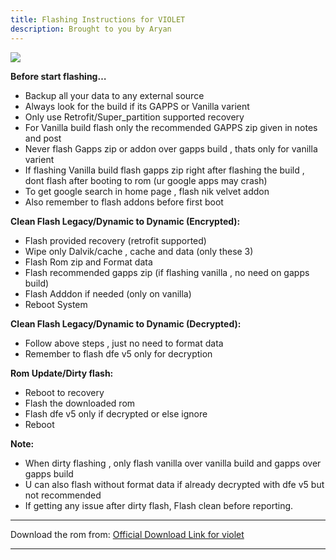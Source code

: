 ```yaml
---
title: Flashing Instructions for VIOLET
description: Brought to you by Aryan
---
```


<a href="#"><img align="center" img src="/assets/installation.png" /></a>

**Before start flashing…**
- Backup all your data to any external source
- Always look for the build if its GAPPS or Vanilla varient
- Only use Retrofit/Super_partition supported recovery
- For Vanilla build flash only the recommended GAPPS zip given in notes and post
- Never flash Gapps zip or addon  over gapps build , thats only for vanilla varient
- If flashing Vanilla build flash gapps zip right after flashing the build , dont flash after booting to rom (ur google apps may crash)
- To get google search in home page , flash nik velvet addon
- Also remember to flash addons before first boot 

**Clean Flash Legacy/Dynamic to Dynamic (Encrypted):**

- Flash provided recovery (retrofit supported)
- Wipe only Dalvik/cache , cache and data (only these 3)
- Flash Rom zip and Format data
- Flash recommended gapps zip (if flashing vanilla , no need on gapps build)
- Flash Adddon if needed (only on vanilla)
- Reboot System

**Clean Flash Legacy/Dynamic to Dynamic (Decrypted):**

- Follow above steps , just no need to format data
- Remember to flash dfe v5 only for decryption

**Rom Update/Dirty flash:**

- Reboot to recovery
- Flash the downloaded rom
- Flash dfe v5 only if decrypted or else ignore
- Reboot

**Note:**
- When dirty flashing , only flash vanilla over vanilla build and gapps over gapps build
- U can also flash without format data if already decrypted with dfe v5 but not recommended
- If getting any issue after dirty flash, Flash clean before reporting.

----
Download the rom from: [Official Download Link for violet](https://sourceforge.net/projects/projectmatrixx/files/Android-14/violet/)

----

